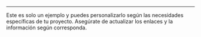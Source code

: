 
---

Este es solo un ejemplo y puedes personalizarlo según las necesidades específicas de tu proyecto. Asegúrate de actualizar los enlaces y la información según corresponda.
